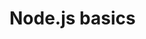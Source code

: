 # Node.js basics

<!-- 

1) создать fresh.txt ---- ввести команду: node ./src/fs/create.js;
2) копирует filesфайлы папки со всем содержимым в папку files_copy ---- ввести команду: node ./src/fs/copy.js;
3) переименовывает файл wrongFilename.txtв properFilenameс расширением .md ---- ввести команду: node ./src/fs/rename.js;
4) удаляет файл fileToRemove.txt ---- ввести команду: node ./src/fs/delete.js;
5) выводит весь массив имен файлов из filesпапки в консоль ---- ввести команду: node ./src/fs/list.js;
6) выводящую содержимое fileToRead.txt в консоль  ---- ввести команду: node ./src/fs/read.js;



7) анализирует переменные окружения с префиксом RSS_и выводит их на консоль --- node ./src/cli/env.js;
8) анализирует аргументы командной строки --- node ./src/cli/args.js;

9) читает fileToRead.txtсодержимое файла --- node ./src/streams/files/read.js;
10) записывает process.stdinданные в содержимое файла fileToWrite.txt --- node ./src/streams/files/write.js;

 -->